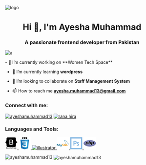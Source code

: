 ![logo](https://github.com/ayeshamuhammad13/ayeshamuhammad13/blob/main/image_2023-10-14_193517297.png)
<h1 align="center">Hi 👋, I'm Ayesha Muhammad</h1>
<h3 align="center">A passionate frontend developer from Pakistan</h3>

<p align ="left"><img src ="https://www.google.com/url?sa=i&url=https%3A%2F%2Fgifdb.com%2Fgif%2Fcoding-girl-animation-fe7t4gejurmtof8v.html&psig=AOvVaw3aSUYNFJaa0LrMEiBLq_pT&ust=1697457411172000&source=images&cd=vfe&opi=89978449&ved=0CBEQjRxqFwoTCMCGjuP_94EDFQAAAAAdAAAAABAZ" alt ="a" width = "400" /></p>
- 🔭 I’m currently working on **Women Tech Space**

- 🌱 I’m currently learning **wordpress**

- 👯 I’m looking to collaborate on **Staff Management System**

- 📫 How to reach me **ayesha.muhammad13@gmail.com**

<h3 align="left">Connect with me:</h3>
<p align="left">
<a href="https://linkedin.com/in/ayeshamuhammad13" target="blank"><img align="center" src="https://raw.githubusercontent.com/rahuldkjain/github-profile-readme-generator/master/src/images/icons/Social/linked-in-alt.svg" alt="ayeshamuhammad13" height="30" width="40" /></a>
<a href="https://fb.com/rana hira" target="blank"><img align="center" src="https://raw.githubusercontent.com/rahuldkjain/github-profile-readme-generator/master/src/images/icons/Social/facebook.svg" alt="rana hira" height="30" width="40" /></a>
</p>

<h3 align="left">Languages and Tools:</h3>
<p align="left"> <a href="https://getbootstrap.com" target="_blank" rel="noreferrer"> <img src="https://raw.githubusercontent.com/devicons/devicon/master/icons/bootstrap/bootstrap-plain-wordmark.svg" alt="bootstrap" width="40" height="40"/> </a> <a href="https://www.w3schools.com/css/" target="_blank" rel="noreferrer"> <img src="https://raw.githubusercontent.com/devicons/devicon/master/icons/css3/css3-original-wordmark.svg" alt="css3" width="40" height="40"/> </a> <a href="https://www.adobe.com/in/products/illustrator.html" target="_blank" rel="noreferrer"> <img src="https://www.vectorlogo.zone/logos/adobe_illustrator/adobe_illustrator-icon.svg" alt="illustrator" width="40" height="40"/> </a> <a href="https://www.mysql.com/" target="_blank" rel="noreferrer"> <img src="https://raw.githubusercontent.com/devicons/devicon/master/icons/mysql/mysql-original-wordmark.svg" alt="mysql" width="40" height="40"/> </a> <a href="https://www.photoshop.com/en" target="_blank" rel="noreferrer"> <img src="https://raw.githubusercontent.com/devicons/devicon/master/icons/photoshop/photoshop-line.svg" alt="photoshop" width="40" height="40"/> </a> <a href="https://www.php.net" target="_blank" rel="noreferrer"> <img src="https://raw.githubusercontent.com/devicons/devicon/master/icons/php/php-original.svg" alt="php" width="40" height="40"/> </a> </p>

<p><img align="left" src="https://github-readme-stats.vercel.app/api/top-langs?username=ayeshamuhammad13&show_icons=true&locale=en&layout=compact" alt="ayeshamuhammad13" /></p>

<p>&nbsp;<img align="center" src="https://github-readme-stats.vercel.app/api?username=ayeshamuhammad13&show_icons=true&locale=en" alt="ayeshamuhammad13" /></p>
